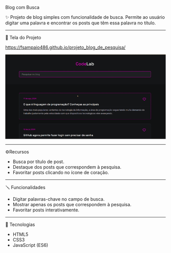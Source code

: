 Blog com Busca

✨ Projeto de blog simples com funcionalidade de busca. Permite ao usuário digitar uma palavra e encontrar os posts que têm essa palavra no título.

---

🚨 Tela do Projeto

https://fsampaio486.github.io/projeto_blog_de_pesquisa/

<div align="center">
  <img src="./assets/demo01.gif" alt="Demo Lista de Compras" width="700">
</div>

---

⚙️Recursos

 - Busca por título de post.
 - Destaque dos posts que correspondem à pesquisa.
 - Favoritar posts clicando no ícone de coração.

---

🪛 Funcionalidades

 - Digitar palavras-chave no campo de busca.
 - Mostrar apenas os posts que correspondem à pesquisa.
 - Favoritar posts interativamente.

---

🌟 Tecnologias

 - HTML5
 - CSS3
 - JavaScript (ES6)

   
